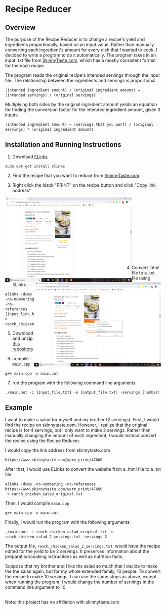 # Recipe Reducer

## Overview
The purpose of the Recipe Reducer is to change a recipe's yield and ingredients proportionally, based on an input value. Rather than manually converting each ingredient's amount for every dish that I wanted to cook, I decided to write a program to do it automatically. The program takes in an input .txt file from [SkinnyTaste.com](https://www.skinnytaste.com/), which has a mostly consistent format for the each recipe.


The program reads the original recipe's intended servings through the input file. 
The relationship between the ingredients and servings is proportional:

```
(intended ingredient amount) / (original ingredient amount) = (intended servings) / (original servings)
```

Multiplying both sides by the original ingredient amount yields an equation for finding the conversion factor for the intended ingredient amount, given 3 inputs.

```
(intended ingredient amount) = (servings that you want) / (original servings) * (original ingredient amount)
```


## Installation and Running Instructions
1. Download [ELinks](http://elinks.or.cz/)
``` 
sudo apt-get install elinks
```

2. Find the recipe that you want to reduce from [SkinnyTaste.com](https://www.skinnytaste.com/)

3. Right click the black "PRINT" on the recipe button and click "Copy link address"
<img src="screenshots/print_button.png" width="410" align="left">
<p><img src="screenshots/right_click.png" width="410" align="right"><br><br><br><br><br><br><br><br><br><br><br><br></p>

4. Convert .html file to a .txt file using ELinks
``` 
elinks -dump -no-numbering -no-references [input_link.html] > ranch_chicken_salad_original.txt
```

5. Download and unzip [this repository](https://github.com/neha-deshpande001/recipe_reducer/archive/master.zip)

6. compile ```main.cpp```
```
g++ main.cpp -o main.out
```

7. run the program with the following command line arguments
```
./main.out -i [input_file.txt] -o [output_file.txt] -servings [number]
```

## Example
I want to make a salad for myself and my brother (2 servings). First, I would find the recipe on skinnytaste.com. However, I realize that the original recipe is for 4 servings, but I only want to make 2 servings. Rather than manually changing the amount of each ingredient, I would instead convert the recipe using the Recipe Reducer.

I would copy the link address from skinnytaste.com
``` 
https://www.skinnytaste.com/wprm_print/47600
```

After that, I would use ELinks to convert the website from a .html file to a .txt file
``` 
elinks -dump -no-numbering -no-references https://www.skinnytaste.com/wprm_print/47600
 > ranch_chicken_salad_original.txt
```

Then, I would compile ```main.cpp```
```
g++ main.cpp -o main.out
```

Finally, I would run the program with the following arguments:
```
./main.out -i ranch_chicken_salad_original.txt -o ranch_chicken_salad_2_servings.txt -servings 2
```

The output file, ```ranch_chicken_salad_2_servings.txt```, would have the recipe edited for the yield to be 2 servings. It preserves information about the preparation/cooking instructions as well as nutrition facts.


Suppose that my brother and I like the salad so much that I decide to make the the salad again, but for my whole extended family, 10 people. To convert the recipe to make 10 servings, I can use the same steps as above, except when running the program, I would change the number of servings in the command line argument to 10.

<br>
Note: this project has no affiliation with skinnytaste.com.

